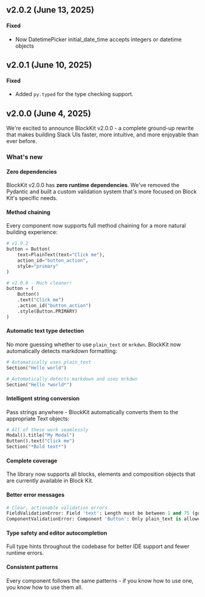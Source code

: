 ## v2.0.2 (June 13, 2025)

#### Fixed

- Now DatetimePicker initial_date_time accepts integers or datetime objects

## v2.0.1 (June 10, 2025)

#### Fixed

- Added `py.typed` for the type checking support.

## v2.0.0 (June 4, 2025)

We're excited to announce BlockKit v2.0.0 - a complete ground-up rewrite that
makes building Slack UIs faster, more intuitive, and more enjoyable than ever
before.

### What's new

#### Zero dependencies

BlockKit v2.0.0 has **zero runtime dependencies**. We've removed the Pydantic
and built a custom validation system that's more focused on Block Kit's specific
needs.

#### Method chaining

Every component now supports full method chaining for a more natural building
experience:

```python
# v1.9.2
button = Button(
    text=PlainText(text="Click me"),
    action_id="button_action",
    style="primary"
)

# v2.0.0 - Much cleaner!
button = (
    Button()
    .text("Click me")
    .action_id("button_action")
    .style(Button.PRIMARY)
)
```

#### Automatic text type detection

No more guessing whether to use `plain_text` or `mrkdwn`. BlockKit now
automatically detects markdown formatting:

```python
# Automatically uses plain_text
Section("Hello world")

# Automatically detects markdown and uses mrkdwn
Section("Hello *world*")
```

#### Intelligent string conversion

Pass strings anywhere - BlockKit automatically converts them to the appropriate
Text objects:

```python
# All of these work seamlessly
Modal().title("My Modal")
Button().text("Click me")
Section("*Bold text*")
```

#### Complete coverage

The library now supports all blocks, elements and composition objects that are
currently available in Block Kit.

#### Better error messages

```python
# Clear, actionable validation errors
FieldValidationError: Field 'text': Length must be between 1 and 75 (got 82)
ComponentValidationError: Component 'Button': Only plain_text is allowed
```

#### Type safety and editor autocompletion

Full type hints throughout the codebase for better IDE support and fewer runtime
errors.

#### Consistent patterns

Every component follows the same patterns - if you know how to use one, you know
how to use them all.
